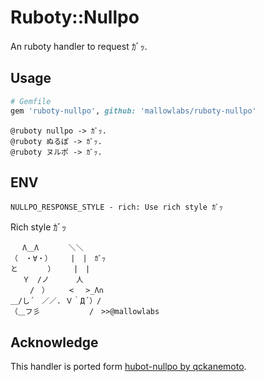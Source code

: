 # Ruboty::Nullpo
An ruboty handler to request ｶﾞｯ.

## Usage
```ruby
# Gemfile
gem 'ruboty-nullpo', github: 'mallowlabs/ruboty-nullpo'
```

```
@ruboty nullpo -> ｶﾞｯ.
@ruboty ぬるぽ -> ｶﾞｯ.
@ruboty ヌルポ -> ｶﾞｯ.
```

## ENV
```
NULLPO_RESPONSE_STYLE - rich: Use rich style ｶﾞｯ
```

Rich style ｶﾞｯ
```
　 Λ＿Λ　　　　＼＼
（　・∀・）　　　|　|　ｶﾞｯ
と　　　　）　　　|　|
　 Ｙ　/ノ　　　 人
　　 /　）　 　 < 　>_Λ∩
＿/し´　／／. Ｖ｀Д´）/
（＿フ彡　　　　　　 /　>>@mallowlabs
```

## Acknowledge
This handler is ported form [hubot-nullpo by qckanemoto](https://github.com/qckanemoto/hubot-nullpo/).
